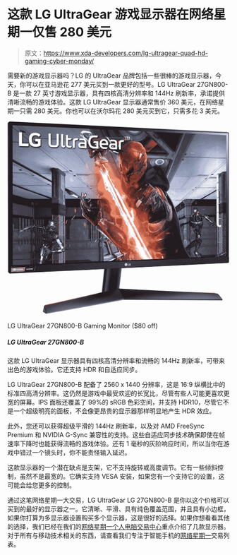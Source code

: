 # 这款 LG UltraGear 游戏显示器在网络星期一仅售 280 美元

> 原文：<https://www.xda-developers.com/lg-ultragear-quad-hd-gaming-cyber-monday/>

需要新的游戏显示器吗？LG 的 UltraGear 品牌包括一些很棒的游戏显示器，今天，你可以在亚马逊花 277 美元买到一款更好的型号。LG UltraGear 27GN800-B 是一款 27 英寸游戏显示器，具有四核高清分辨率和 144Hz 刷新率，承诺提供清晰流畅的游戏体验。这款 LG UltraGear 显示器通常售价 360 美元，在网络星期一只需 280 美元。你也可以在沃尔玛花 280 美元买到它，只需多花 3 美元。

 <picture>![This LG UltraGear monitor packs Quad HD resolution and a smooth 144Hz refresh rate for a great gaming experience. It also supports HDR and adaptive sync.](img/94c3e2bc943395523913c97842578382.png)</picture> 

LG UltraGear 27GN800-B Gaming Monitor ($80 off)

##### LG UltraGear 27GN800-B

这款 LG UltraGear 显示器具有四核高清分辨率和流畅的 144Hz 刷新率，可带来出色的游戏体验。它还支持 HDR 和自适应同步。

LG UltraGear 27GN800-B 配备了 2560 x 1440 分辨率，这是 16:9 纵横比中的标准四高清分辨率。这仍然是游戏中最受欢迎的长宽比，尽管有些人可能更喜欢更宽的屏幕。IPS 面板还覆盖了 99%的 sRGB 色彩空间，并支持 HDR10，尽管它不是一个超级明亮的面板，不会像更昂贵的显示器那样明显地产生 HDR 效应。

此外，您还可以获得超级平滑的 144Hz 刷新率，以及对 AMD FreeSync Premium 和 NVIDIA G-Sync 兼容性的支持。这些自适应同步技术确保即使在帧速率下降时也能获得流畅的游戏体验。还有 1 毫秒的灰阶响应时间，所以当你在游戏中错过一个镜头时，你不能责怪输入延迟。

这款显示器的一个潜在缺点是支架，它不支持旋转或高度调节。它有一些倾斜控制，虽然不是最宽的。它确实支持 VESA 安装，如果您有一个支持它的设置，这可能会给您更多的控制。

通过这笔网络星期一大交易，LG UltraGear LG 27GN800-B 是你以这个价格可以买到的最好的显示器之一。它清晰、平滑、具有纯色覆盖范围，并且具有小边框，如果你打算为多显示器设置购买多个显示器，这是很好的选择。如果你想看看其他的选择，我们已经在我们的[网络星期一个人电脑交易中心](https://www.xda-developers.com/best-black-friday-pc-gaming-deals/)重点介绍了几款显示器。对于所有与移动技术相关的东西，请查看我们专注于智能手机的[网络星期一](https://www.xda-developers.com/black-friday/)交易列表。